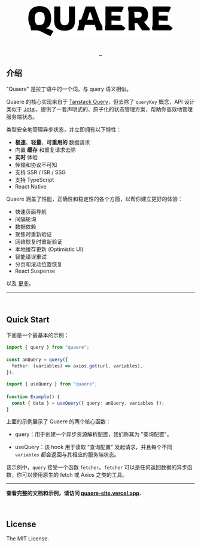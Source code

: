 <p align="center" style="margin: 32px;">
  <a aria-label="NPM version" href="https://quaere-site.vercel.app">
    <img alt="" src="./assets/logo.svg">
  </a>
</p>

<p align="center">
  <a aria-label="NPM version" href="https://www.npmjs.com/package/quaere">
    <img alt="" src="https://badgen.net/npm/v/quaere">
  </a>
  <a aria-label="Package size" href="https://bundlephobia.com/result?p=swr">
    <img alt="" src="https://badgen.net/bundlephobia/minzip/quaere">
  </a>
  <a aria-label="License" href="https://github.com/vercel/quaere/blob/main/LICENSE">
    <img alt="" src="https://badgen.net/npm/license/quaere">
  </a>
</p>

## 介绍

"Quaere" 是拉丁语中的一个词，与 query 语义相似。

Quaere 的核心实现来自于 [Tanstack Query](https://github.com/tanstack/query)，但去除了 `queryKey` 概念，API 设计类似于 [Jotai](https://github.com/pmndrs/jotai)，提供了一套声明式的、原子化的状态管理方案，帮助你高效地管理服务端状态。

类型安全地管理异步状态，并立即拥有以下特性：

- **极速**、**轻量**、**可重用的** 数据请求
- 内置 **缓存** 和重复请求去除
- **实时** 体验
- 传输和协议不可知
- 支持 SSR / ISR / SSG
- 支持 TypeScript
- React Native

Quaere 涵盖了性能，正确性和稳定性的各个方面，以帮你建立更好的体验：

- 快速页面导航
- 间隔轮询
- 数据依赖
- 聚焦时重新验证
- 网络恢复时重新验证
- 本地缓存更新 (Optimistic UI)
- 智能错误重试
- 分页和滚动位置恢复
- React Suspense

以及 [更多](https://quaere-site.vercel.app/docs/getting-started)。

---

<br/>

## Quick Start

下面是一个最基本的示例：

```ts
import { query } from "quaere";

const anQuery = query({
  fether: (variables) => axios.get(url, variables),
});
```

```ts
import { useQuery } from "quaere";

function Example() {
  const { data } = useQuery({ query: anQuery, variables });
}
```

上面的示例展示了 Quaere 的两个核心函数：

- query：用于创建一个异步资源解析配置，我们称其为 "查询配置"。

- useQuery：该 hook 用于读取 "查询配置" 发起请求，并且每个不同 `variables` 都会返回与其相应的服务端状态。

该示例中，`query` 接受一个函数 `fetcher`。`fetcher` 可以是任何返回数据的异步函数，你可以使用原生的 fetch 或 Axios 之类的工具。

---

**查看完整的文档和示例，请访问 [quaere-site.vercel.app](https://quaere-site.vercel.app).**

<br/>

## License

The MIT License.
